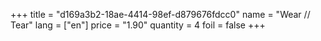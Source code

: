 +++
title = "d169a3b2-18ae-4414-98ef-d879676fdcc0"
name = "Wear // Tear"
lang = ["en"]
price = "1.90"
quantity = 4
foil = false
+++

